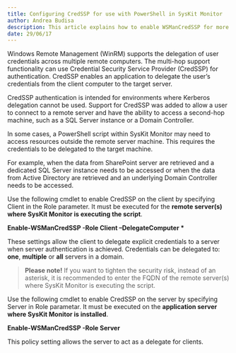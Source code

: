 ```yaml
---
title: Configuring CredSSP for use with PowerShell in SysKit Monitor 
author: Andrea Budisa
description: This article explains how to enable WSManCredSSP for more advanced PowerShell scripts to work in SysKit Monitor.
date: 29/06/17
---
```

Windows Remote Management (WinRM) supports the delegation of user credentials across multiple remote computers. The multi-hop support functionality can use Credential Security Service Provider (CredSSP) for authentication. CredSSP enables an application to delegate the user’s credentials from the client computer to the target server.

CredSSP authentication is intended for environments where Kerberos delegation cannot be used. Support for CredSSP was added to allow a user to connect to a remote server and have the ability to access a second-hop machine, such as a SQL Server instance or a Domain Controller.

In some cases, a PowerShell script within SysKit Monitor may need to access resources outside the remote server machine. This requires the credentials to be delegated to the target machine.

For example, when the data from SharePoint server are retrieved and a dedicated SQL Server instance needs to be accessed or when the data from Active Directory are retrieved and an underlying Domain Controller needs to be accessed.

Use the following cmdlet to enable CredSSP on the client by specifying Client in the Role parameter. It must be executed for the __remote server(s) where SysKit Monitor is executing the script__.

__Enable-WSManCredSSP -Role Client –DelegateComputer *__

These settings allow the client to delegate explicit credentials to a server when server authentication is achieved. Credentials can be delegated to: __one__, __multiple__ or __all__ servers in a domain.

> __Please note!__ If you want to tighten the security risk, instead of an asterisk, it is recommended to enter the FQDN of the remote server(s) where SysKit Monitor is executing the script.

Use the following cmdlet to enable CredSSP on the server by specifying Server in Role parametar. It must be executed on the __application server where SysKit Monitor is installed__.

__Enable-WSManCredSSP -Role Server__

This policy setting allows the server to act as a delegate for clients.